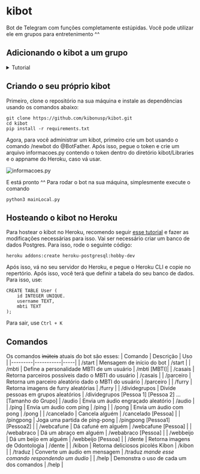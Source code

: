 # kibot
Bot de Telegram com funções completamente estúpidas. Você pode utilizar ele em grupos para entretenimento ^^

## Adicionando o kibot a um grupo
<details>
    <summary> Tutorial</summary>
Para adicionar o bot em um grupo de Telegram clique em *Adicionar Membro* e pesquise por @sorvebot:

![Adicionar Membro](https://i.imgur.com/mZxd9K1.png)

![Adicionar kibot](https://i.imgur.com/gXocwyF.png)

E pronto, agora você pode usar o bot!!!! Digite / no chat para ver os comandos possíveis e uma breve descrição de cada um deles. Para uma descrição mais detalhada do uso dos comandos, utilize /help.
</details>

## Criando o seu próprio kibot
Primeiro, clone o repositório na sua máquina e instale as dependências usando os comandos abaixo:
```
git clone https://github.com/kibonusp/kibot.git
cd kibot
pip install -r requirements.txt
```
Agora, para você administrar um kibot, primeiro crie um bot usando o comando /newbot do @BotFather. Após isso, pegue o token e crie um arquivo informacoes.py contendo o token dentro do diretório kibot/Libraries e o appname do Heroku, caso vá usar.

![informacoes.py](https://i.imgur.com/zwwjLuL.png)

E está pronto ^^
Para rodar o bot na sua máquina, simplesmente execute o comando
```
python3 mainLocal.py
```

## Hosteando o kibot no Heroku
Para hostear o kibot no Heroku, recomendo seguir [esse tutorial](https://towardsdatascience.com/how-to-deploy-a-telegram-bot-using-heroku-for-free-9436f89575d2) e fazer as modificações necessárias para isso.
Vai ser necessário criar um banco de dados Postgres. Para isso, rode o seguinte código:
```
heroku addons:create heroku-postgresql:hobby-dev
```
Após isso, vá no seu servidor do Heroku, e pegue o Heroku CLI e copie no repertório. Após isso, você terá que definir a tabela do seu banco de dados. Para isso, use:
```
CREATE TABLE User (
    id INTEGER UNIQUE.
    username TEXT,
    mbti TEXT
);
```
Para sair, use ```Ctrl + K```

## Comandos
Os comandos ~~inúteis~~ atuais do bot são esses:
| Comando | Descrição | Uso |
|---------|-----------|-----|
| /start  | Mensagem de início do bot | /start |
| /mbti   | Define a personalidade MBTI de um usuário | /mbti [MBTI]|
| /casais | Retorna parceiros possíveis dado o MBTI do usuário | /casais |
| /parceiro | Retorna um parceiro aleatório dado o MBTI do usuário | /parceiro |
| /furry | Retorna imagens de furry aleatórias | /furry |
| /dividegrupos | Divide pessoas em grupos aleatórios | /dividegrupos [Pessoa 1] [Pessoa 2] ... [Tamanho do Grupo]
| /audio | Envia um áudio engraçado aleatório | /audio |
| /ping | Envia um áudio com ping | /ping |
| /pong | Envia um áudio com pong | /pong |
| /cancelado | Cancela alguém | /cancelado [Pessoa] |
| /pingpong | Joga uma partida de ping-pong | /pingpong [Pessoa1] [Pessoa2] |
| /webcafune | Dá cafuné em alguém | /webcafune [Pessoa] |
| /webabraco | Dá um abraço em alguém | /webabraco [Pessoa] |
| /webbeijo | Dá um beijo em alguém | /webbeijo [Pessoa] |
| /dente | Retorna imagens de Odontologia | /dente |
| /kibon | Retorna deliciosos picolés Kibon | /kibon |
| /traduz | Converte um áudio em mensagem | /traduz *mande esse comando respondendo um áudio* |
| /help | Demonstra o uso de cada um dos comandos | /help |